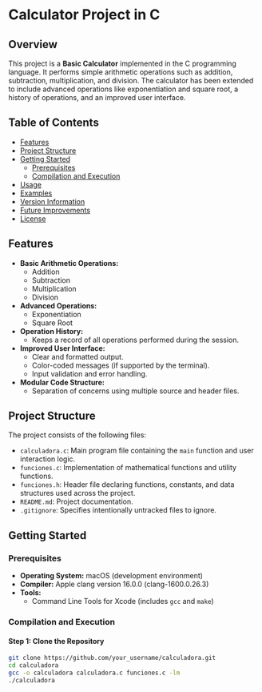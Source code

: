 # Calculator Project in C

## Overview

This project is a **Basic Calculator** implemented in the C programming language. It performs simple arithmetic operations such as addition, subtraction, multiplication, and division. The calculator has been extended to include advanced operations like exponentiation and square root, a history of operations, and an improved user interface.

## Table of Contents

- [Features](#features)
- [Project Structure](#project-structure)
- [Getting Started](#getting-started)
  - [Prerequisites](#prerequisites)
  - [Compilation and Execution](#compilation-and-execution)
- [Usage](#usage)
- [Examples](#examples)
- [Version Information](#version-information)
- [Future Improvements](#future-improvements)
- [License](#license)

## Features

- **Basic Arithmetic Operations:**
  - Addition
  - Subtraction
  - Multiplication
  - Division
- **Advanced Operations:**
  - Exponentiation
  - Square Root
- **Operation History:**
  - Keeps a record of all operations performed during the session.
- **Improved User Interface:**
  - Clear and formatted output.
  - Color-coded messages (if supported by the terminal).
  - Input validation and error handling.
- **Modular Code Structure:**
  - Separation of concerns using multiple source and header files.

## Project Structure

The project consists of the following files:

- `calculadora.c`: Main program file containing the `main` function and user interaction logic.
- `funciones.c`: Implementation of mathematical functions and utility functions.
- `funciones.h`: Header file declaring functions, constants, and data structures used across the project.
- `README.md`: Project documentation.
- `.gitignore`: Specifies intentionally untracked files to ignore.

## Getting Started

### Prerequisites

- **Operating System:** macOS (development environment)
- **Compiler:** Apple clang version 16.0.0 (clang-1600.0.26.3)
- **Tools:**
  - Command Line Tools for Xcode (includes `gcc` and `make`)

### Compilation and Execution

#### Step 1: Clone the Repository

```bash
git clone https://github.com/your_username/calculadora.git
cd calculadora
gcc -o calculadora calculadora.c funciones.c -lm
./calculadora


